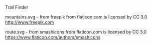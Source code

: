 Trail Finder

mountains.svg - from freepik from flaticon.com is licensed by CC 3.0
http://www.freepik.com

route.svg - from smashicons from flaticon.com is licensed by CC 3.0
https://www.flaticon.com/authors/smashicons


